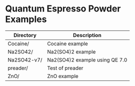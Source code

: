 # Quantum Espresso Powder Examples

| **Directory**  | **Description**        |
| -------------- | ---------------------- |
| Cocaine/       | Cocaine example        |
| Na2SO42/       | Na2(SO4)2 example      |
| Na2SO42-v7/    | Na2(SO4)2 example using QE 7.0 |
| preader/       | Test of preader        |
| ZnO/           | ZnO example            |
